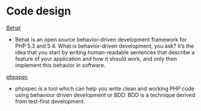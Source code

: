 # Code design #

[Behat](http://docs.behat.org/en/v2.5/)

 * Behat is an open source behavior-driven development framework for PHP 5.3 and 5.4. What is behavior-driven development, you ask? It’s the idea that you start by writing human-readable sentences that describe a feature of your application and how it should work, and only then implement this behavior in software. 

[phpspec](http://www.phpspec.net)

 * phpspec is a tool which can help you write clean and working PHP code using behaviour driven development or BDD. BDD is a technique derived from test-first development.
